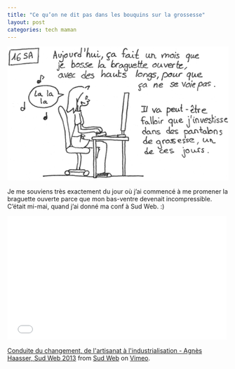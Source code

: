 ```yaml
---
title: "Ce qu’on ne dit pas dans les bouquins sur la grossesse"
layout: post
categories: tech maman
---
```


![Aujourd'hui, ça fait un mois que je bosse la braguette ouverte, avec des hauts longs, pour que ça ne se voie pas.](/img/2013/130717.png)

Je me souviens très exactement du jour où j’ai commencé à me promener la braguette ouverte parce que mon bas-ventre devenait incompressible. C’était mi-mai, quand j’ai donné ma conf à Sud Web. :)

<iframe src="//player.vimeo.com/video/69882988" width="500" height="281" frameborder="0" webkitallowfullscreen mozallowfullscreen allowfullscreen></iframe> <p><a href="http://vimeo.com/69882988">Conduite du changement, de l'artisanat à l'industrialisation - Agnès Haasser, Sud Web 2013</a> from <a href="http://vimeo.com/sudweb">Sud Web</a> on <a href="https://vimeo.com">Vimeo</a>.</p>

